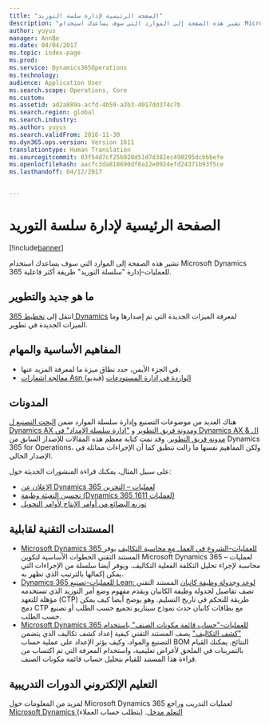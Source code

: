 ```yaml
---
title: "الصفحة الرئيسية لإدارة سلسة التوريد"
description: "تشير هذه الصفحة إلى الموارد التي سوف يساعدك استخدام Microsoft Dynamics 365 للعمليات-إدارة &quot;سلسلة التوريد&quot; طريقة أكثر فاعلية."
author: yuyus
manager: AnnBe
ms.date: 04/04/2017
ms.topic: index-page
ms.prod: 
ms.service: Dynamics365Operations
ms.technology: 
audience: Application User
ms.search.scope: Operations, Core
ms.custom: 
ms.assetid: ad2a889a-acfd-4b59-a3b3-4017dd374c7b
ms.search.region: global
ms.search.industry: 
ms.author: yuyus
ms.search.validFrom: 2016-11-30
ms.dyn365.ops.version: Version 1611
translationtype: Human Translation
ms.sourcegitcommit: 03f54d7cf25b928d51d7d382ec490295dcbbbefe
ms.openlocfilehash: aacfc3da818690df6a12e0924efd24371b93f5ce
ms.lasthandoff: 04/12/2017


---
```


# <a name="supply-chain-management-home-page"></a>الصفحة الرئيسية لإدارة سلسة التوريد

[!include[banner](includes/banner.md)]

تشير هذه الصفحة إلى الموارد التي سوف يساعدك استخدام Microsoft Dynamics 365 للعمليات-إدارة "سلسلة التوريد" طريقة أكثر فاعلية. 

## <a name="whats-new-and-in-development"></a>ما هو جديد والتطوير
انتقل إلى <a href="https://roadmap.dynamics.com/">تخطيط 365 Dynamics</a> لمعرفة الميزات الجديدة التي تم إصدارها وما الميزات الجديدة في تطوير. 

## <a name="core-concepts-and-tasks"></a>المفاهيم الأساسية والمهام
*  في الجزء الأيمن، حدد نطاق ميزة ما لمعرفة المزيد عنها. 
*  <a href="https://mix.office.com/watch/wpf78tr7rjuh/">معالجة إشعارات Asn الواردة في إدارة المستودعات</a> (فيديو) 


## <a name="blogs"></a>المدونات
هناك العديد من موضوعات التصنيع وإدارة سلسلة الموارد ضمن <a href="https://blogs.msdn.microsoft.com/axmfg/">البحث التصنيع ل Dynamics AX ومدونة فريق التطوير</a> و <a href="https://blogs.msdn.microsoft.com/dynamicsaxscm/">"إدارة سلسلة الإمداد" في Dynamics AX ال & مدونة فريق التطوير</a>. وقد تمت كتابة معظم هذه المقالات للإصدار السابق من Dynamics 365 for Operations، ولكن المفاهيم نفسها ما زالت تنطبق كما أن الإجراءات مماثلة في الإصدار الحالي. 

على سبيل المثال، يمكنك قراءة المنشورات الحديثة حول: 
* <a href="https://blogs.msdn.microsoft.com/dynamicsaxscm/2017/01/20/announcing-dynamics-365-for-operations-warehousing/">الإعلان عن Dynamics 365 لعمليات – التخزين</a>
* <a href="https://blogs.msdn.microsoft.com/dynamicsaxscm/2016/12/01/improved-packing-functionality-dynamics-365-for-operations-1611/">تحسين التعبئة وظيفة (Dynamics 365 لعمليات 1611)</a>
* <a href="https://blogs.msdn.microsoft.com/axmfg/2017/02/13/cross-docking-from-production-orders-to-transfer-orders/">توزيع البضائع من أوامر الإنتاج لأوامر التحويل</a>

## <a name="white-papers"></a>المستندات التقنية لقابلية
* <a href="https://mbs.microsoft.com/customersource/northamerica/AX/learning/documentation/white-papers/msd365optgtstcostacc/">Microsoft Dynamics 365 للعمليات-الشروع في العمل مع محاسبة التكاليف</a> يوفر المستند التقني الخطوات الأساسية لتكوين Microsoft Dynamics 365 لعمليات – محاسبة لإجراء تحليل التكلفة الفعلية التكاليف. ويوفر أيضا سلسلة من الإجراءات التي يمكن إكمالها بالترتيب الذي تظهر به.
* <a href="https://mbs.microsoft.com/customersource/northamerica/AX/learning/documentation/white-papers/leanmanufkanban365opt/">Dynamics 365 للعمليات-تصنيع Lean: لوعد وجدولة وظيفة كانبان</a> المستند التقني تصف تفاصيل لجدولة وظيفة الكانبان ويقدم مفهوم وضع أمر التوريد الذي تستخدمه مؤهلة للتعهد (CTP) طريقة للتحكم في تاريخ التسليم. وهو يوضح أيضا كيف يمكن دمج CTP مع بطاقات كانبان حدث نموذج سيناريو تجميع حسب الطلب أو تصنيع حسب الطلب.
* <a href="https://mbs.microsoft.com/customersource/northamerica/AX/learning/documentation/white-papers/365operationsbomcalsheet/">Microsoft Dynamics 365 للعمليات-"حساب قائمة مكونات الصنف" باستخدام "كشف التكاليف"</a> يصف المستند التقني كيفية إعداد كشف تكاليف الذي يتضمن التصنيع والمواد، وكيف يؤثر الإعداد على عملية حساب BOM النتائج. يمكنك القيام بالتمرينات في الملحق لأغراض تعليمية، واستخدام المعرفة التي تم اكتساب من قراءة هذا المستند للقيام بتحليل حساب قائمة مكونات الصنف.

## <a name="elearning-courses"></a>التعليم الإلكتروني الدورات التدريبية
لمزيد من المعلومات حول Microsoft Dynamics 365 لعمليات التدريب وراجع <a href="https://mbspartner.microsoft.com/AX/LearningPlans/">Microsoft Dynamics التعلم مدخل</a>. (يتطلب حساب العملاء) 



